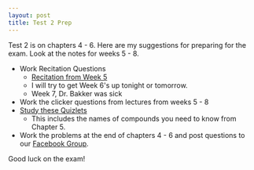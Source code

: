 ```yaml
---
layout: post
title: Test 2 Prep
---
```


Test 2 is on chapters 4 - 6. Here are my suggestions for preparing for the exam. Look at the notes for weeks 5 - 8.

+ Work Recitation Questions
  + [Recitation from Week 5](https://jmbeach.github.io/CH101-008/2016/09/21/week-5-recitation-1st-for-test-2.html)
  + I will try to get Week 6's up tonight or tomorrow.
  + Week 7, Dr. Bakker was sick
+ Work the clicker questions from lectures from weeks 5 - 8
+ [Study these Quizlets](https://quizlet.com/Jared_Beach/folders/ch-101-test-2)
  + This includes the names of compounds you need to know from Chapter 5.
+ Work the problems at the end of chapters 4 - 6 and post questions to our [Facebook Group](https://www.facebook.com/groups/1808499582716052/).

Good luck on the exam!
